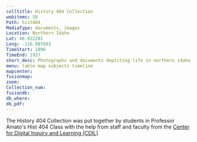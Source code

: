 ```yaml
---
colltitle: History 404 Collection
webitems: 50
Path: hist404
MediaType: documents, images
Location: Northern Idaho
Lat: 46.922281
Long: -116.907683
TimeStart: 1896
TimeEnd: 1937
short_desc: Photographs and documents depicting life in northern idaho, 1896 - 1937
menu: table map subjects timeline
mapcenter: 
fusionmap: 
zoom: 
Collection_num: 
fusiondb: 
db_where: 
db_pdf: 
---
```

The History 404 Collection was put together by students in Professor Amato's Hist 404 Class with the help from staff and faculty from the <a href="https://cdil.lib.uidaho.edu">Center for Digital Inquiry and Learning (CDIL)</a>